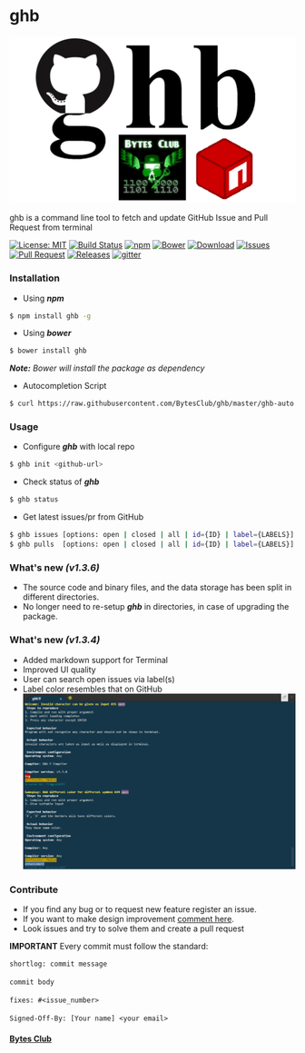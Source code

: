 # ghb

![ghb](Docs/ghb.png)

ghb is a command line tool to fetch and update GitHub Issue and Pull Request from terminal

[![License: MIT](https://img.shields.io/badge/License-MIT-yellow.svg)](https://raw.githubusercontent.com/BytesClub/ghb/master/LICENSE)
[![Build Status](https://travis-ci.org/BytesClub/ghb.svg?branch=master)](https://travis-ci.org/BytesClub/ghb)
[![npm](https://img.shields.io/npm/v/npm.svg)](https://www.npmjs.com/package/ghb)
[![Bower](https://img.shields.io/bower/v/ghb.svg)](https://bower.io/search/?q=ghb)
[![Download](https://img.shields.io/npm/dt/ghb.svg)](https://www.npmjs.com/package/ghb)
[![Issues](https://img.shields.io/github/issues/BytesClub/ghb.svg)](https://github.com/BytesClub/ghb/issues)
[![Pull Request](https://img.shields.io/github/issues-pr/BytesClub/ghb.svg)](https://github.com/BytesClub/ghb/pulls)
[![Releases](https://img.shields.io/github/release/BytesClub/ghb.svg)](https://github.com/BytesClub/ghb/releases)
[![gitter](https://badges.gitter.im/gitterHQ/gitterHQ.github.io.svg)](https://gitter.im/Bytes_Club/General)

### Installation

* Using _**npm**_
```bash
$ npm install ghb -g
```

* Using _**bower**_
```bash
$ bower install ghb
```
_**Note:** Bower will install the package as dependency_

* Autocompletion Script
```bash
$ curl https://raw.githubusercontent.com/BytesClub/ghb/master/ghb-auto.sh > /etc/bash_completion.d/ghb
```

### Usage
* Configure _**ghb**_ with local repo
```bash
$ ghb init <github-url>
```
* Check status of _**ghb**_
```bash
$ ghb status
```
* Get latest issues/pr from GitHub
```bash
$ ghb issues [options: open | closed | all | id={ID} | label={LABELS}]
$ ghb pulls  [options: open | closed | all | id={ID} | label={LABELS}]
```

### What's new _(v1.3.6)_
* The source code and binary files, and the data storage has been split in different directories.
* No longer need to re-setup _**ghb**_ in directories, in case of upgrading the package.

### What's new _(v1.3.4)_
* Added markdown support for Terminal
* Improved UI quality
* User can search open issues via label(s)
* Label color resembles that on GitHub
![screen](Docs/Screenshotv1.3.png)

### Contribute
* If you find any bug or to request new feature register an issue.
* If you want to make design improvement [comment here](https://github.com/BytesClub/ghb/issues/10).
* Look issues and try to solve them and create a pull request

**IMPORTANT** Every commit must follow the standard:
```
shortlog: commit message

commit body

fixes: #<issue_number>

Signed-Off-By: [Your name] <your email>
```

#### [Bytes Club](https://bytesclub.github.io)